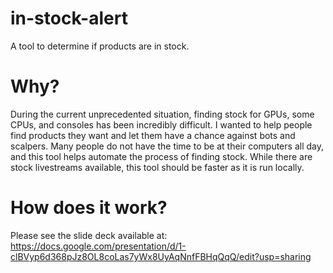 # in-stock-alert
A tool to determine if products are in stock.

# Why? #

During the current unprecedented situation, finding stock for GPUs, some CPUs, and consoles has been incredibly difficult. I wanted to help people find products they want and let them have a chance against bots and scalpers. Many people do not have the time to be at their computers all day, and this tool helps automate the process of finding stock. While there are stock livestreams available, this tool should be faster as it is run locally. 

# How does it work? #

Please see the slide deck available at: https://docs.google.com/presentation/d/1-clBVyp6d368pJz8OL8coLas7yWx8UyAqNnfFBHqQqQ/edit?usp=sharing